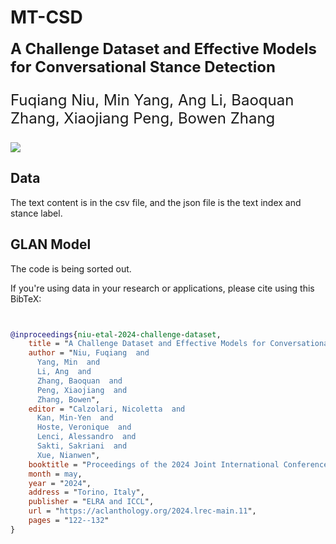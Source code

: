 # MT-CSD

<font size='5'>**A Challenge Dataset and Effective Models for Conversational Stance Detection**

Fuqiang Niu, Min Yang, Ang Li, Baoquan Zhang, Xiaojiang Peng, Bowen Zhang

</font> <a href='https://arxiv.org/abs/2403.11145'><img src='https://img.shields.io/badge/Paper-Arxiv-red'></a>

## Data
The text content is in the csv file, and the json file is the text index and stance label.

## GLAN Model
The code is being sorted out.


If you're using data in your research or applications, please cite using this BibTeX:
```bibtex


@inproceedings{niu-etal-2024-challenge-dataset,
    title = "A Challenge Dataset and Effective Models for Conversational Stance Detection",
    author = "Niu, Fuqiang  and
      Yang, Min  and
      Li, Ang  and
      Zhang, Baoquan  and
      Peng, Xiaojiang  and
      Zhang, Bowen",
    editor = "Calzolari, Nicoletta  and
      Kan, Min-Yen  and
      Hoste, Veronique  and
      Lenci, Alessandro  and
      Sakti, Sakriani  and
      Xue, Nianwen",
    booktitle = "Proceedings of the 2024 Joint International Conference on Computational Linguistics, Language Resources and Evaluation (LREC-COLING 2024)",
    month = may,
    year = "2024",
    address = "Torino, Italy",
    publisher = "ELRA and ICCL",
    url = "https://aclanthology.org/2024.lrec-main.11",
    pages = "122--132"
}
